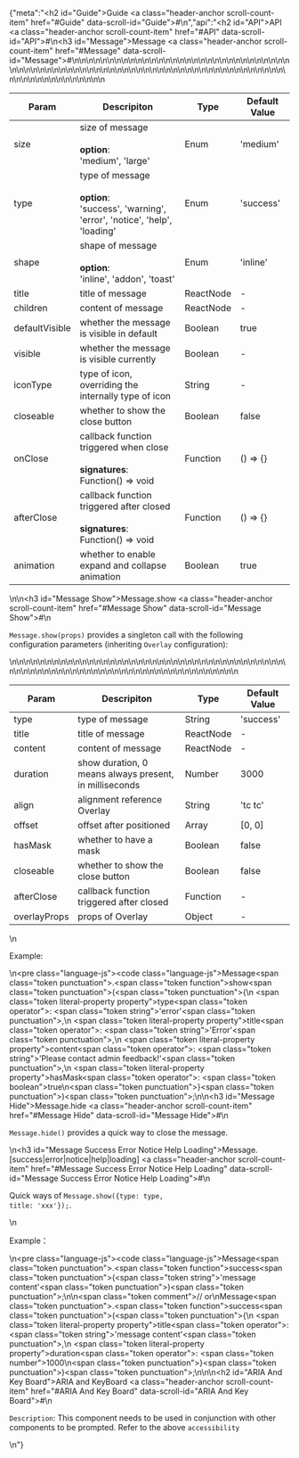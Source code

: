 {"meta":"<h2 id=\"Guide\">Guide <a class=\"header-anchor scroll-count-item\" href=\"#Guide\" data-scroll-id=\"Guide\">#</a></h2>\n","api":"<h2 id=\"API\">API <a class=\"header-anchor scroll-count-item\" href=\"#API\" data-scroll-id=\"API\">#</a></h2>\n<h3 id=\"Message\">Message <a class=\"header-anchor scroll-count-item\" href=\"#Message\" data-scroll-id=\"Message\">#</a></h3>\n<table>\n<thead>\n<tr>\n<th>Param</th>\n<th>Descripiton</th>\n<th>Type</th>\n<th>Default Value</th>\n</tr>\n</thead>\n<tbody>\n<tr>\n<td>size</td>\n<td>size of message<br><br><strong>option</strong>:<br>&apos;medium&apos;, &apos;large&apos;</td>\n<td>Enum</td>\n<td>&apos;medium&apos;</td>\n</tr>\n<tr>\n<td>type</td>\n<td>type of message<br><br><strong>option</strong>:<br>&apos;success&apos;, &apos;warning&apos;, &apos;error&apos;, &apos;notice&apos;, &apos;help&apos;, &apos;loading&apos;</td>\n<td>Enum</td>\n<td>&apos;success&apos;</td>\n</tr>\n<tr>\n<td>shape</td>\n<td>shape of message<br><br><strong>option</strong>:<br>&apos;inline&apos;, &apos;addon&apos;, &apos;toast&apos;</td>\n<td>Enum</td>\n<td>&apos;inline&apos;</td>\n</tr>\n<tr>\n<td>title</td>\n<td>title of message</td>\n<td>ReactNode</td>\n<td>-</td>\n</tr>\n<tr>\n<td>children</td>\n<td>content of message</td>\n<td>ReactNode</td>\n<td>-</td>\n</tr>\n<tr>\n<td>defaultVisible</td>\n<td>whether the message is visible in default</td>\n<td>Boolean</td>\n<td>true</td>\n</tr>\n<tr>\n<td>visible</td>\n<td>whether the message is visible currently</td>\n<td>Boolean</td>\n<td>-</td>\n</tr>\n<tr>\n<td>iconType</td>\n<td>type of icon, overriding the internally type of icon</td>\n<td>String</td>\n<td>-</td>\n</tr>\n<tr>\n<td>closeable</td>\n<td>whether to show the close button</td>\n<td>Boolean</td>\n<td>false</td>\n</tr>\n<tr>\n<td>onClose</td>\n<td>callback function triggered when close<br><br><strong>signatures</strong>:<br>Function() =&gt; void</td>\n<td>Function</td>\n<td>() =&gt; {}</td>\n</tr>\n<tr>\n<td>afterClose</td>\n<td>callback function triggered after closed<br><br><strong>signatures</strong>:<br>Function() =&gt; void</td>\n<td>Function</td>\n<td>() =&gt; {}</td>\n</tr>\n<tr>\n<td>animation</td>\n<td>whether to enable expand and collapse animation</td>\n<td>Boolean</td>\n<td>true</td>\n</tr>\n</tbody>\n</table>\n<!-- api-extra-start -->\n<h3 id=\"Message Show\">Message.show <a class=\"header-anchor scroll-count-item\" href=\"#Message Show\" data-scroll-id=\"Message Show\">#</a></h3>\n<p><code>Message.show(props)</code> provides a singleton call with the following configuration parameters (inheriting <code>Overlay</code> configuration):</p>\n<table>\n<thead>\n<tr>\n<th>Param</th>\n<th>Descripiton</th>\n<th>Type</th>\n<th>Default Value</th>\n</tr>\n</thead>\n<tbody>\n<tr>\n<td>type</td>\n<td>type of message</td>\n<td>String</td>\n<td>&apos;success&apos;</td>\n</tr>\n<tr>\n<td>title</td>\n<td>title of message</td>\n<td>ReactNode</td>\n<td>-</td>\n</tr>\n<tr>\n<td>content</td>\n<td>content of message</td>\n<td>ReactNode</td>\n<td>-</td>\n</tr>\n<tr>\n<td>duration</td>\n<td>show duration, 0 means always present, in milliseconds</td>\n<td>Number</td>\n<td>3000</td>\n</tr>\n<tr>\n<td>align</td>\n<td>alignment reference Overlay</td>\n<td>String</td>\n<td>&apos;tc tc&apos;</td>\n</tr>\n<tr>\n<td>offset</td>\n<td>offset after positioned</td>\n<td>Array</td>\n<td>[0, 0]</td>\n</tr>\n<tr>\n<td>hasMask</td>\n<td>whether to have a mask</td>\n<td>Boolean</td>\n<td>false</td>\n</tr>\n<tr>\n<td>closeable</td>\n<td>whether to show the close button</td>\n<td>Boolean</td>\n<td>false</td>\n</tr>\n<tr>\n<td>afterClose</td>\n<td>callback function triggered after closed</td>\n<td>Function</td>\n<td>-</td>\n</tr>\n<tr>\n<td>overlayProps</td>\n<td>props of Overlay</td>\n<td>Object</td>\n<td>-</td>\n</tr>\n</tbody>\n</table>\n<p>Example:</p>\n<pre class=\"language-js\"><code class=\"language-js\">Message<span class=\"token punctuation\">.</span><span class=\"token function\">show</span><span class=\"token punctuation\">(</span><span class=\"token punctuation\">{</span>\n    <span class=\"token literal-property property\">type</span><span class=\"token operator\">:</span> <span class=\"token string\">&apos;error&apos;</span><span class=\"token punctuation\">,</span>\n    <span class=\"token literal-property property\">title</span><span class=\"token operator\">:</span> <span class=\"token string\">&apos;Error&apos;</span><span class=\"token punctuation\">,</span>\n    <span class=\"token literal-property property\">content</span><span class=\"token operator\">:</span> <span class=\"token string\">&apos;Please contact admin feedback!&apos;</span><span class=\"token punctuation\">,</span>\n    <span class=\"token literal-property property\">hasMask</span><span class=\"token operator\">:</span> <span class=\"token boolean\">true</span>\n<span class=\"token punctuation\">}</span><span class=\"token punctuation\">)</span><span class=\"token punctuation\">;</span>\n</code></pre>\n<h3 id=\"Message Hide\">Message.hide <a class=\"header-anchor scroll-count-item\" href=\"#Message Hide\" data-scroll-id=\"Message Hide\">#</a></h3>\n<p><code>Message.hide()</code> provides a quick way to close the message.</p>\n<h3 id=\"Message Success Error Notice Help Loading\">Message.[success|error|notice|help|loading] <a class=\"header-anchor scroll-count-item\" href=\"#Message Success Error Notice Help Loading\" data-scroll-id=\"Message Success Error Notice Help Loading\">#</a></h3>\n<p>Quick ways of <code>Message.show({type: type, title: &apos;xxx&apos;});</code>.</p>\n<p>Example&#xFF1A;</p>\n<pre class=\"language-js\"><code class=\"language-js\">Message<span class=\"token punctuation\">.</span><span class=\"token function\">success</span><span class=\"token punctuation\">(</span><span class=\"token string\">&apos;message content&apos;</span><span class=\"token punctuation\">)</span><span class=\"token punctuation\">;</span>\n\n<span class=\"token comment\">// or</span>\nMessage<span class=\"token punctuation\">.</span><span class=\"token function\">success</span><span class=\"token punctuation\">(</span><span class=\"token punctuation\">{</span>\n    <span class=\"token literal-property property\">title</span><span class=\"token operator\">:</span> <span class=\"token string\">&apos;message content&apos;</span><span class=\"token punctuation\">,</span>\n    <span class=\"token literal-property property\">duration</span><span class=\"token operator\">:</span> <span class=\"token number\">1000</span>\n<span class=\"token punctuation\">}</span><span class=\"token punctuation\">)</span><span class=\"token punctuation\">;</span>\n</code></pre>\n<!-- api-extra-end -->\n<h2 id=\"ARIA And Key Board\">ARIA and KeyBoard <a class=\"header-anchor scroll-count-item\" href=\"#ARIA And Key Board\" data-scroll-id=\"ARIA And Key Board\">#</a></h2>\n<p><code>Description</code>: This component needs to be used in conjunction with other components to be prompted. Refer to the above <code>accessibility</code></p>\n"}